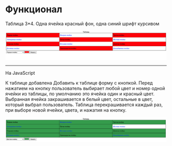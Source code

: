 # Функционал

Таблица 3*4. 
Одна ячейка красный фон, одна синий шрифт курсивом


![alt table](/Screenshots/1.png)
***

На JavaScript

К таблице добавлена 
Добавить к таблице форму с кнопкой. Перед нажатием на кнопку пользователь выбирает любой цвет и номер одной ячейки из таблицы, по умолчанию это ячейка один и красный цвет.
Выбранная ячейка закрашивается в белый цвет, остальные в цвет, который выбрал пользователь.
Таблица перекрашивается каждый раз, при выборе новой ячейки, цвета, и нажатия на кнопку.


![alt table](/Screenshots/2.png)
